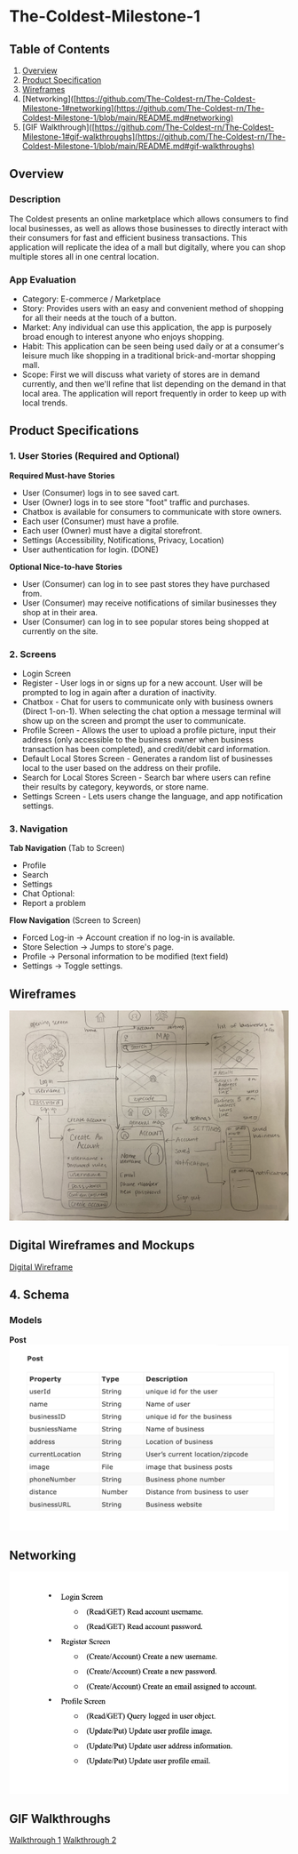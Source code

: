 # The-Coldest-Milestone-1
## Table of Contents

1. [Overview](https://github.com/The-Coldest-rn/The-Coldest-Milestone-1/tree/main#overview)
2. [Product Specification](https://github.com/The-Coldest-rn/The-Coldest-Milestone-1/tree/main#product-specifications)
3. [Wireframes](https://github.com/The-Coldest-rn/The-Coldest-Milestone-1/blob/main/README.md#wireframes)
4. [Networking]([https://github.com/The-Coldest-rn/The-Coldest-Milestone-1#networking](https://github.com/The-Coldest-rn/The-Coldest-Milestone-1/blob/main/README.md#networking)
5. [GIF Walkthrough]([https://github.com/The-Coldest-rn/The-Coldest-Milestone-1#gif-walkthroughs](https://github.com/The-Coldest-rn/The-Coldest-Milestone-1/blob/main/README.md#gif-walkthroughs)

## Overview
### Description
The Coldest presents an online marketplace which allows consumers to find local businesses, as well as allows those businesses to directly interact with their consumers for fast and efficient business transactions. This application will replicate the idea of a mall but digitally, where you can shop multiple stores all in one central location.

### App Evaluation 
- Category: E-commerce / Marketplace
- Story: Provides users with an easy and convenient method of shopping for all their needs at the touch of a button.
- Market: Any individual can use this application, the app is purposely broad enough to interest anyone who enjoys shopping.
- Habit: This application can be seen being used daily or at a consumer's leisure much like shopping in a traditional brick-and-mortar shopping mall.
- Scope: First we will discuss what variety of stores are in demand currently, and then we'll refine that list depending on the demand in that local area. The application will report frequently in order to keep up with local trends. 

## Product Specifications
### 1. User Stories (Required and Optional)
**Required Must-have Stories** 
- User (Consumer) logs in to see saved cart.
- User (Owner) logs in to see store "foot" traffic and purchases.
- Chatbox is available for consumers to communicate with store owners.
- Each user (Consumer) must have a profile.
- Each user (Owner) must have a digital storefront.
- Settings (Accessibility, Notifications, Privacy, Location)
- User authentication for login. (DONE)

**Optional Nice-to-have Stories**
- User (Consumer) can log in to see past stores they have purchased from.
- User (Consumer) may receive notifications of similar businesses they shop at in their area.
- User (Consumer) can log in to see popular stores being shopped at currently on the site.

### 2. Screens
- Login Screen
- Register - User logs in or signs up for a new account. User will be prompted to log in again after a duration of inactivity.
- Chatbox - Chat for users to communicate only with business owners (Direct 1-on-1). When selecting the chat option a message terminal will show up on the screen and prompt the user to communicate.
- Profile Screen - Allows the user to upload a profile picture, input their address (only accessible to the business owner when business transaction has been completed), and credit/debit card information.
- Default Local Stores Screen - Generates a random list of businesses local to the user based on the address on their profile.
- Search for Local Stores Screen - Search bar where users can refine their results by category, keywords, or store name.
- Settings Screen - Lets users change the language, and app notification settings.

### 3. Navigation
**Tab Navigation** (Tab to Screen)
- Profile
- Search
- Settings
- Chat
Optional:
- Report a problem

**Flow Navigation** (Screen to Screen)
- Forced Log-in -> Account creation if no log-in is available.
- Store Selection -> Jumps to store's page.
- Profile -> Personal information to be modified (text field)
- Settings -> Toggle settings.

## Wireframes
![Picture of Handwritten Wireframe](IMG_0827.jpg)

## Digital Wireframes and Mockups
[Digital Wireframe](https://www.figma.com/file/IA5I96hQKE0vEcNrf4wRcu/The-Coldest-Market-WireFrame-(Copy)?type=whiteboard&node-id=0-1)

## 4. Schema

### Models

**Post**
![Schema](SchemaModel.png)

## Networking
![Picture of network](Milestone_network.png)


## GIF Walkthroughs
[Walkthrough 1](The_Coldest_Market_.gif)
[Walkthrough 2](The_Coldest_Market_1.gif)
